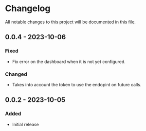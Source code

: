 # Changelog
All notable changes to this project will be documented in this file.

## 0.0.4 - 2023-10-06
### Fixed
- Fix error on the dashboard when it is not yet configured.

### Changed
- Takes into account the token to use the endopint on future calls.

## 0.0.2 - 2023-10-05
### Added
- Initial release
